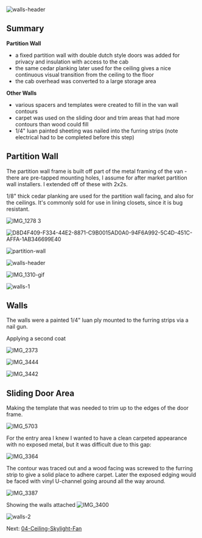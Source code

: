 
![walls-header](img/walls-header.png)

## Summary

**Partition Wall**
- a fixed partition wall with double dutch style doors was added for privacy and insulation with access to the cab
- the same cedar planking later used for the ceiling gives a nice continuous visual transition from the ceiling to the floor
- the cab overhead was converted to a large storage area

**Other Walls**
- various spacers and templates were created to fill in the van wall contours 
- carpet was used on the sliding door and trim areas that had more contours than wood could fill
- 1/4" luan painted sheeting was nailed into the furring strips (note electrical had to be completed before this step)

## Partition Wall

The partition wall frame is built off part of the metal framing of the van - there are pre-tapped mounting holes, I assume for after market partition wall installers. I extended off of these with 2x2s. 

1/8" thick cedar planking are used for the partition wall facing, and also for the ceilings. It's commonly sold for use in lining closets, since it is bug resistant. 

![IMG_1278 3](img/IMG_1278%203.gif)

![D8D4F409-F334-44E2-8871-C9B0015AD0A0-94F6A992-5C4D-451C-AFFA-1AB346699E40](img/D8D4F409-F334-44E2-8871-C9B0015AD0A0-94F6A992-5C4D-451C-AFFA-1AB346699E40.jpg)

![partition-wall](img/partition-wall.png)

![walls-header](img/walls-header.png)

![IMG_1310-gif](img/IMG_1310-gif.gif)

![walls-1](img/walls-1.jpg)

## Walls

The walls were a painted 1/4" luan ply mounted to the furring strips via a nail gun. 

Applying a second coat

![IMG_2373](img/IMG_2373.gif)

![IMG_3444](img/IMG_3444.jpg)


![IMG_3442](img/IMG_3442.jpg)

## Sliding Door Area

Making the template that was needed to trim up to the edges of the door frame.

![IMG_5703](img/IMG_5703.jpeg)

For the entry area I knew I wanted to have a clean carpeted appearance with no exposed metal, but it was difficult due to this gap: 

![IMG_3364](img/IMG_3364.jpg)

The contour was traced out and a wood facing was screwed to the furring strip to give a solid place to adhere carpet. Later the exposed edging would be faced with vinyl U-channel going around all the way around.

![IMG_3387](img/IMG_3387.jpg)

Showing the walls attached
![IMG_3400](img/IMG_3400.jpg)

![walls-2](img/walls-2.jpg)

Next:  [04-Ceiling-Skylight-Fan](04-Ceiling-Skylight-Fan.md)